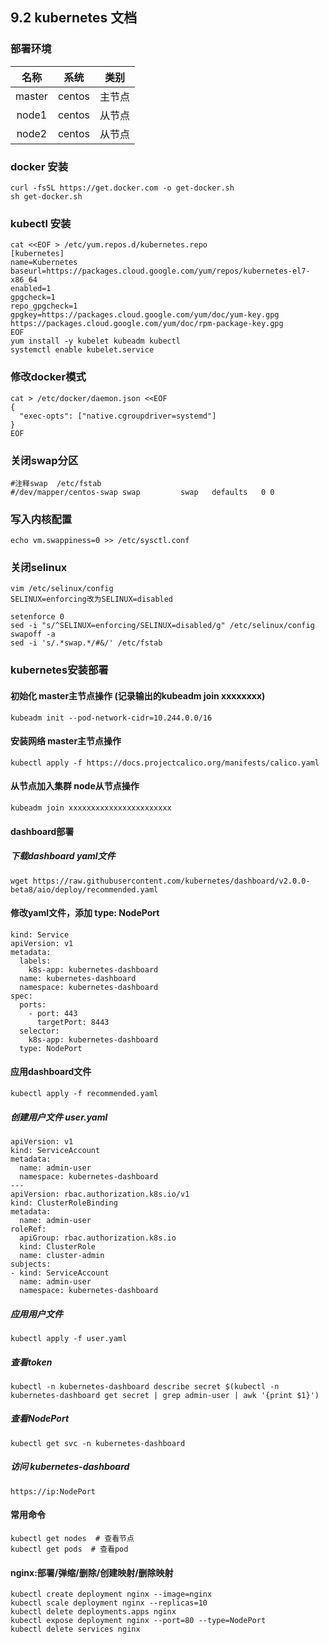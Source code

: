 ## 9.2 kubernetes 文档
### 部署环境
|名称|系统|类别|
|:-:|:-:|:-:|
|master|centos|主节点|
|node1|centos|从节点|
|node2|centos|从节点|

### docker 安装
```
curl -fsSL https://get.docker.com -o get-docker.sh
sh get-docker.sh
```
### kubectl 安装
```
cat <<EOF > /etc/yum.repos.d/kubernetes.repo
[kubernetes]
name=Kubernetes
baseurl=https://packages.cloud.google.com/yum/repos/kubernetes-el7-x86_64
enabled=1
gpgcheck=1
repo_gpgcheck=1
gpgkey=https://packages.cloud.google.com/yum/doc/yum-key.gpg https://packages.cloud.google.com/yum/doc/rpm-package-key.gpg
EOF
yum install -y kubelet kubeadm kubectl
systemctl enable kubelet.service
```
### 修改docker模式
```
cat > /etc/docker/daemon.json <<EOF
{
  "exec-opts": ["native.cgroupdriver=systemd"]
}
EOF
```
### 关闭swap分区
```
#注释swap  /etc/fstab
#/dev/mapper/centos-swap swap         swap   defaults   0 0
```
### 写入内核配置
```
echo vm.swappiness=0 >> /etc/sysctl.conf
```
### 关闭selinux
```
vim /etc/selinux/config
SELINUX=enforcing改为SELINUX=disabled
```

```
setenforce 0
sed -i "s/^SELINUX=enforcing/SELINUX=disabled/g" /etc/selinux/config
swapoff -a
sed -i 's/.*swap.*/#&/' /etc/fstab
```
### kubernetes安装部署
#### 初始化 master主节点操作 (记录输出的kubeadm join xxxxxxxx)
```
kubeadm init --pod-network-cidr=10.244.0.0/16
```
#### 安装网络 master主节点操作
```
kubectl apply -f https://docs.projectcalico.org/manifests/calico.yaml
```
#### 从节点加入集群 node从节点操作
```
kubeadm join xxxxxxxxxxxxxxxxxxxxxxx 
```
#### dashboard部署
##### 下载dashboard yaml文件
```
wget https://raw.githubusercontent.com/kubernetes/dashboard/v2.0.0-beta8/aio/deploy/recommended.yaml
```
#### 修改yaml文件，添加 type: NodePort
```
kind: Service
apiVersion: v1
metadata:
  labels:
    k8s-app: kubernetes-dashboard
  name: kubernetes-dashboard
  namespace: kubernetes-dashboard
spec:
  ports:
    - port: 443
      targetPort: 8443
  selector:
    k8s-app: kubernetes-dashboard
  type: NodePort
```
#### 应用dashboard文件
```
kubectl apply -f recommended.yaml
```

##### 创建用户文件 user.yaml
```
apiVersion: v1
kind: ServiceAccount
metadata:
  name: admin-user
  namespace: kubernetes-dashboard
---
apiVersion: rbac.authorization.k8s.io/v1
kind: ClusterRoleBinding
metadata:
  name: admin-user
roleRef:
  apiGroup: rbac.authorization.k8s.io
  kind: ClusterRole
  name: cluster-admin
subjects:
- kind: ServiceAccount
  name: admin-user
  namespace: kubernetes-dashboard
```
##### 应用用户文件
```
kubectl apply -f user.yaml
```

##### 查看token
```
kubectl -n kubernetes-dashboard describe secret $(kubectl -n kubernetes-dashboard get secret | grep admin-user | awk '{print $1}')
```

##### 查看NodePort
```
kubectl get svc -n kubernetes-dashboard
```

##### 访问 kubernetes-dashboard
```
https://ip:NodePort
```
#### 常用命令
```
kubectl get nodes  # 查看节点
kubectl get pods  # 查看pod
```
#### nginx:部署/弹缩/删除/创建映射/删除映射
```
kubectl create deployment nginx --image=nginx
kubectl scale deployment nginx --replicas=10
kubectl delete deployments.apps nginx
kubectl expose deployment nginx --port=80 --type=NodePort
kubectl delete services nginx
```
